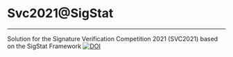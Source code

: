 # Svc2021@SigStat
<hr>

Solution for the Signature Verification Competition 2021 (SVC2021) based on the SigStat Framework
[![DOI](https://zenodo.org/badge/343397377.svg)](https://zenodo.org/badge/latestdoi/343397377)


